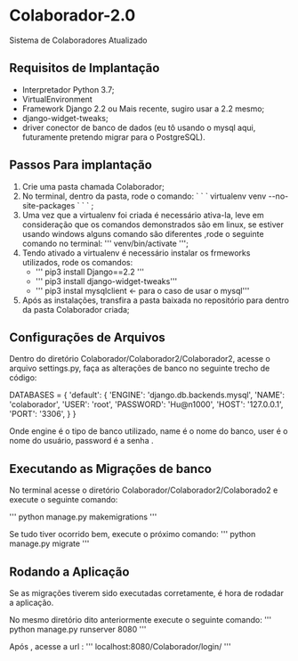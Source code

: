 # Colaborador-2.0
Sistema de Colaboradores Atualizado


<b><h2>Requisitos de Implantação</h2></b>
<ul>
  <li>Interpretador Python 3.7;
  <li>VirtualEnvironment</li>  
  <li>Framework Django 2.2 ou Mais recente, sugiro usar a 2.2 mesmo;</li>
  <li>django-widget-tweaks;</li>
  <li>driver conector de banco de dados (eu tô usando o mysql aqui, futuramente pretendo migrar para o PostgreSQL).</li>
</ul>  

<b><h2>Passos Para implantação</h2></b>
<ol>
  <li>Crie uma pasta chamada Colaborador;</li>
  <li>No terminal, dentro da pasta, rode o comando: ` ` ` 
    virtualenv venv --no-site-packages
    ` ` ` ;</li>
  <li>Uma vez que a virtualenv foi criada é necessário ativa-la, leve em consideração que os comandos demonstrados são em linux, se estiver usando windows alguns comando são diferentes ,rode o seguinte comando no terminal:   '''
   venv/bin/activate
    ''';
  </li>
  <li>Tendo ativado a virtualenv é necessário instalar os frmeworks utilizados, rode os comandos:
    <ul>
      <li> ''' pip3 install Django==2.2 ''' </li>
      <li>''' pip3 install django-widget-tweaks'''</li>
      <li>''' pip3 instal mysqlclient <- para o caso de usar o mysql'''</li>
    </ul>
  </li>
  <li>Após as instalações, transfira a pasta baixada no repositório para dentro da pasta Colaborador criada;</li>
</ol>

<b><h2>Configurações de Arquivos</h2></b>
Dentro do diretório Colaborador/Colaborador2/Colaborador2, acesse o arquivo settings.py, faça as alterações de banco no seguinte trecho de código:
<p>
DATABASES = {
    'default': {
        'ENGINE': 'django.db.backends.mysql',
        'NAME': 'colaborador',
        'USER': 'root',
        'PASSWORD': 'Hu@n1000',
        'HOST': '127.0.0.1',
        'PORT': '3306',
    }
}
</p>

Onde engine é o tipo de banco utilizado, name é o nome do banco, user é o nome do usuário, password é a senha .



<b><h2>Executando as Migrações de banco </h2></b>
No terminal acesse o diretório Colaborador/Colaborador2/Colaborado2 e execute o seguinte comando:

''' python manage.py makemigrations '''

Se tudo tiver ocorrido bem, execute o próximo comando:
''' python manage.py migrate '''

<b><h2>Rodando a Aplicação</h2></b>
Se as migrações tiverem sido executadas corretamente, é hora de rodadar a aplicação.

No mesmo diretório dito anteriormente execute o seguinte comando:
''' python manage.py runserver 8080 ''' 

Após , acesse a url : ''' localhost:8080/Colaborador/login/ '''
